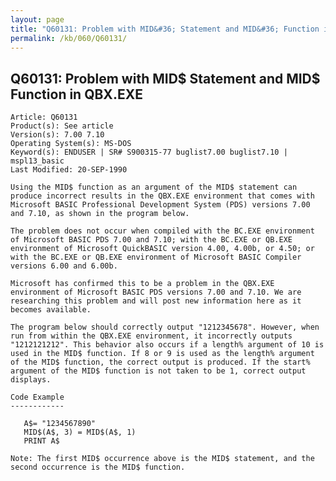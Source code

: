 ```yaml
---
layout: page
title: "Q60131: Problem with MID&#36; Statement and MID&#36; Function in QBX.EXE"
permalink: /kb/060/Q60131/
---
```


## Q60131: Problem with MID&#36; Statement and MID&#36; Function in QBX.EXE

	Article: Q60131
	Product(s): See article
	Version(s): 7.00 7.10
	Operating System(s): MS-DOS
	Keyword(s): ENDUSER | SR# S900315-77 buglist7.00 buglist7.10 | mspl13_basic
	Last Modified: 20-SEP-1990
	
	Using the MID$ function as an argument of the MID$ statement can
	produce incorrect results in the QBX.EXE environment that comes with
	Microsoft BASIC Professional Development System (PDS) versions 7.00
	and 7.10, as shown in the program below.
	
	The problem does not occur when compiled with the BC.EXE environment
	of Microsoft BASIC PDS 7.00 and 7.10; with the BC.EXE or QB.EXE
	environment of Microsoft QuickBASIC version 4.00, 4.00b, or 4.50; or
	with the BC.EXE or QB.EXE environment of Microsoft BASIC Compiler
	versions 6.00 and 6.00b.
	
	Microsoft has confirmed this to be a problem in the QBX.EXE
	environment of Microsoft BASIC PDS versions 7.00 and 7.10. We are
	researching this problem and will post new information here as it
	becomes available.
	
	The program below should correctly output "1212345678". However, when
	run from within the QBX.EXE environment, it incorrectly outputs
	"1212121212". This behavior also occurs if a length% argument of 10 is
	used in the MID$ function. If 8 or 9 is used as the length% argument
	of the MID$ function, the correct output is produced. If the start%
	argument of the MID$ function is not taken to be 1, correct output
	displays.
	
	Code Example
	------------
	
	   A$= "1234567890"
	   MID$(A$, 3) = MID$(A$, 1)
	   PRINT A$
	
	Note: The first MID$ occurrence above is the MID$ statement, and the
	second occurrence is the MID$ function.
